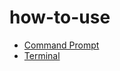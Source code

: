 # how-to-use

- [Command Prompt](https://github.com/JakeAndTheRobot/how-to-use/blob/main/command-prompt.md)
- [Terminal](https://github.com/JakeAndTheRobot/how-to-use/blob/main/terminal.md)
